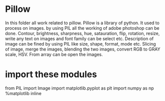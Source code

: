 # Pillow
In this folder all work related to pillow. Pillow is a library of python. It used to process on images. 
by using PIL all the working of adobe photoshop can be done. Contour, brightness, sharpness, hue, satauration, flip, rotation, resize, write any text on images and font family can be select etc. 
Description of image can be fined by using PIL like size, shape, format, mode etc.
Slicing of image, merge the images, blending the two images, convert RGB to GRAY scale, HSV.
From array can be open the images.

# import these modules

from PIL import Image
import matplotlib.pyplot as plt
import numpy as np
%matplotlib inline
